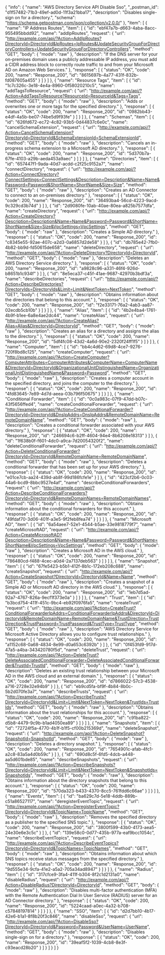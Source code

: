{
  "info": {
    "name": "AWS Directory Service API Disable Sso",
    "_postman_id": "d1f57482-71b3-49ef-ad0d-11f3a21bba17",
    "description": "Disables single-sign on for a directory.",
    "schema": "https://schema.getpostman.com/json/collection/v2.0.0/"
  },
  "item": [
    {
      "name": "IP Address Routes",
      "item": [
        {
          "id": "ebf47a7b-d663-4aba-8acc-955495bbdd92",
          "name": "addIpRoutes",
          "request": {
            "url": "http://example.com/api/?Action=AddIpRoutes?DirectoryId=DirectoryId&IpRoutes=IpRoutes&UpdateSecurityGroupForDirectoryControllers=UpdateSecurityGroupForDirectoryControllers",
            "method": "GET",
            "body": {
              "mode": "raw"
            },
            "description": "If the DNS server for your on-premises domain uses a publicly addressable IP address, you must add a CIDR address block to correctly route traffic to and from your Microsoft AD on Amazon Web Services."
          },
          "response": [
            {
              "status": "OK",
              "code": 200,
              "name": "Response_200",
              "id": "8615697b-4a77-431f-832b-fd087605a455"
            }
          ]
        }
      ]
    },
    {
      "name": "Resource Tags",
      "item": [
        {
          "id": "1c7c326c-3e18-4e4a-8960-0f58020210c5",
          "name": "addTagsToResource",
          "request": {
            "url": "http://example.com/api/?Action=AddTagsToResource?ResourceId=ResourceId&Tags=Tags",
            "method": "GET",
            "body": {
              "mode": "raw"
            },
            "description": "Adds or overwrites one or more tags for the specified directory."
          },
          "response": [
            {
              "status": "OK",
              "code": 200,
              "name": "Response_200",
              "id": "0982bb43-e4df-4a5b-be07-74be5d9f93fe"
            }
          ]
        }
      ]
    },
    {
      "name": "Schemas",
      "item": [
        {
          "id": "626fd672-ec72-4c82-93b5-0d44837c6e0c",
          "name": "cancelSchemaExtension",
          "request": {
            "url": "http://example.com/api/?Action=CancelSchemaExtension?DirectoryId=DirectoryId&SchemaExtensionId=SchemaExtensionId",
            "method": "GET",
            "body": {
              "mode": "raw"
            },
            "description": "Cancels an in-progress schema extension to a Microsoft AD directory."
          },
          "response": [
            {
              "status": "OK",
              "code": 200,
              "name": "Response_200",
              "id": "5d370b7a-67fe-4103-a29b-aeda453a9aec"
            }
          ]
        }
      ]
    },
    {
      "name": "Directories",
      "item": [
        {
          "id": "657447f1-9ada-40d7-acdd-c2f25c9152a7",
          "name": "connectDirectory",
          "request": {
            "url": "http://example.com/api/?Action=ConnectDirectory?ConnectSettings=ConnectSettings&Description=Description&Name=Name&Password=Password&ShortName=ShortName&Size=Size",
            "method": "GET",
            "body": {
              "mode": "raw"
            },
            "description": "Creates an AD Connector to connect to an on-premises directory."
          },
          "response": [
            {
              "status": "OK",
              "code": 200,
              "name": "Response_200",
              "id": "36493ba4-56cd-4223-9acd-9c329cd3b74d"
            }
          ]
        },
        {
          "id": "2d9080fe-10ab-40ae-80ea-a825b7577dfa",
          "name": "createDirectory",
          "request": {
            "url": "http://example.com/api/?Action=CreateDirectory?Description=Description&Name=Name&Password=Password&ShortName=ShortName&Size=Size&VpcSettings=VpcSettings",
            "method": "GET",
            "body": {
              "mode": "raw"
            },
            "description": "Creates a Simple AD directory."
          },
          "response": [
            {
              "status": "OK",
              "code": 200,
              "name": "Response_200",
              "id": "c8345e55-92ae-407c-a2d3-0a6857d2de58"
            }
          ]
        },
        {
          "id": "db785e42-7fb0-4b82-bb9d-fd50615de658",
          "name": "deleteDirectory",
          "request": {
            "url": "http://example.com/api/?Action=DeleteDirectory?DirectoryId=DirectoryId",
            "method": "GET",
            "body": {
              "mode": "raw"
            },
            "description": "Deletes an AWS Directory Service directory."
          },
          "response": [
            {
              "status": "OK",
              "code": 200,
              "name": "Response_200",
              "id": "a9828c96-a331-46f4-926d-b8651b1c934f"
            }
          ]
        },
        {
          "id": "8e5eca37-c45f-41ae-9687-42970b3bdf3a",
          "name": "describeDirectories",
          "request": {
            "url": "http://example.com/api/?Action=DescribeDirectories?DirectoryIds=DirectoryIds&Limit=Limit&NextToken=NextToken",
            "method": "GET",
            "body": {
              "mode": "raw"
            },
            "description": "Obtains information about the directories that belong to this account."
          },
          "response": [
            {
              "status": "OK",
              "code": 200,
              "name": "Response_200",
              "id": "f2e33171-76a2-4ab3-aa87-02ecdb5cb10b"
            }
          ]
        }
      ]
    },
    {
      "name": "Alias",
      "item": [
        {
          "id": "4b2e4ba4-1761-4b9f-b1ee-6a8e4ae2dc44",
          "name": "createAlias",
          "request": {
            "url": "http://example.com/api/?Action=CreateAlias?Alias=Alias&DirectoryId=DirectoryId",
            "method": "GET",
            "body": {
              "mode": "raw"
            },
            "description": "Creates an alias for a directory and assigns the alias to the directory."
          },
          "response": [
            {
              "status": "OK",
              "code": 200,
              "name": "Response_200",
              "id": "5df4fc08-43d2-4a6d-90e2-2320f24ff1f5"
            }
          ]
        }
      ]
    },
    {
      "name": "Computer",
      "item": [
        {
          "id": "bb4c4d62-69d8-4ce7-9276-720f8bd8c125",
          "name": "createComputer",
          "request": {
            "url": "http://example.com/api/?Action=CreateComputer?ComputerAttributes=ComputerAttributes&ComputerName=ComputerName&DirectoryId=DirectoryId&OrganizationalUnitDistinguishedName=OrganizationalUnitDistinguishedName&Password=Password",
            "method": "GET",
            "body": {
              "mode": "raw"
            },
            "description": "Creates a computer account in the specified directory, and joins the computer to the directory."
          },
          "response": [
            {
              "status": "OK",
              "code": 200,
              "name": "Response_200",
              "id": "4fd83645-7e89-4d7d-aeea-03b796f50675"
            }
          ]
        }
      ]
    },
    {
      "name": "Conditional Forwarder",
      "item": [
        {
          "id": "0c0a983c-07f9-47dd-b07c-43f5656ffed4",
          "name": "createConditionalForwarder",
          "request": {
            "url": "http://example.com/api/?Action=CreateConditionalForwarder?DirectoryId=DirectoryId&DnsIpAddrs=DnsIpAddrs&RemoteDomainName=RemoteDomainName",
            "method": "GET",
            "body": {
              "mode": "raw"
            },
            "description": "Creates a conditional forwarder associated with your AWS directory."
          },
          "response": [
            {
              "status": "OK",
              "code": 200,
              "name": "Response_200",
              "id": "246694c6-b2ff-4604-94e4-8b6208e18313"
            }
          ]
        },
        {
          "id": "1f638b0f-f601-4dc0-a9ca-7d20054320f2",
          "name": "deleteConditionalForwarder",
          "request": {
            "url": "http://example.com/api/?Action=DeleteConditionalForwarder?DirectoryId=DirectoryId&RemoteDomainName=RemoteDomainName",
            "method": "GET",
            "body": {
              "mode": "raw"
            },
            "description": "Deletes a conditional forwarder that has been set up for your AWS directory."
          },
          "response": [
            {
              "status": "OK",
              "code": 200,
              "name": "Response_200",
              "id": "e01ce7cb-aa24-439d-ab8f-99d186fcfe1e"
            }
          ]
        },
        {
          "id": "423cf2b6-0c03-44a6-bcd9-8bbc9527e4af",
          "name": "describeConditionalForwarders",
          "request": {
            "url": "http://example.com/api/?Action=DescribeConditionalForwarders?DirectoryId=DirectoryId&RemoteDomainNames=RemoteDomainNames",
            "method": "GET",
            "body": {
              "mode": "raw"
            },
            "description": "Obtains information about the conditional forwarders for this account."
          },
          "response": [
            {
              "status": "OK",
              "code": 200,
              "name": "Response_200",
              "id": "49fdaf70-3d06-401f-a3e5-9f2feb8fea74"
            }
          ]
        }
      ]
    },
    {
      "name": "Microsoft AD",
      "item": [
        {
          "id": "6a54aee7-52e1-4544-b5ae-33e9818779f7",
          "name": "createMicrosoftAD",
          "request": {
            "url": "http://example.com/api/?Action=CreateMicrosoftAD?Description=Description&Name=Name&Password=Password&ShortName=ShortName&VpcSettings=VpcSettings",
            "method": "GET",
            "body": {
              "mode": "raw"
            },
            "description": "Creates a Microsoft AD in the AWS cloud."
          },
          "response": [
            {
              "status": "OK",
              "code": 200,
              "name": "Response_200",
              "id": "786480cd-f488-4cec-a0d4-2a7137deb563"
            }
          ]
        }
      ]
    },
    {
      "name": "Snapshot",
      "item": [
        {
          "id": "67fe5423-b5b1-412f-8b1c-172eb208c688",
          "name": "createSnapshot",
          "request": {
            "url": "http://example.com/api/?Action=CreateSnapshot?DirectoryId=DirectoryId&Name=Name",
            "method": "GET",
            "body": {
              "mode": "raw"
            },
            "description": "Creates a snapshot of a Simple AD or Microsoft AD directory in the AWS cloud."
          },
          "response": [
            {
              "status": "OK",
              "code": 200,
              "name": "Response_200",
              "id": "1eb7d5ad-92a7-4767-826a-9ecf1f373e0a"
            }
          ]
        }
      ]
    },
    {
      "name": "Trust",
      "item": [
        {
          "id": "b3bcd754-411f-451c-9bc4-eb92f0976fa5",
          "name": "createTrust",
          "request": {
            "url": "http://example.com/api/?Action=CreateTrust?ConditionalForwarderIpAddrs=ConditionalForwarderIpAddrs&DirectoryId=DirectoryId&RemoteDomainName=RemoteDomainName&TrustDirection=TrustDirection&TrustPassword=TrustPassword&TrustType=TrustType",
            "method": "GET",
            "body": {
              "mode": "raw"
            },
            "description": "AWS Directory Service for Microsoft Active Directory allows you to configure trust relationships."
          },
          "response": [
            {
              "status": "OK",
              "code": 200,
              "name": "Response_200",
              "id": "a1152c68-0a68-4834-8e99-d0a653c6392b"
            }
          ]
        },
        {
          "id": "0f453fd9-917d-47a5-a4ba-343420780f5d",
          "name": "deleteTrust",
          "request": {
            "url": "http://example.com/api/?Action=DeleteTrust?DeleteAssociatedConditionalForwarder=DeleteAssociatedConditionalForwarder&TrustId=TrustId",
            "method": "GET",
            "body": {
              "mode": "raw"
            },
            "description": "Deletes an existing trust relationship between your Microsoft AD in the AWS cloud and an external domain."
          },
          "response": [
            {
              "status": "OK",
              "code": 200,
              "name": "Response_200",
              "id": "d7866022-57c3-4538-a716-2728e32e94b9"
            }
          ]
        },
        {
          "id": "eb9cd5fa-bf9f-4b84-8b0c-5b2d070fe3a7",
          "name": "describeTrusts",
          "request": {
            "url": "http://example.com/api/?Action=DescribeTrusts?DirectoryId=DirectoryId&Limit=Limit&NextToken=NextToken&TrustIds=TrustIds",
            "method": "GET",
            "body": {
              "mode": "raw"
            },
            "description": "Obtains information about the trust relationships for this account."
          },
          "response": [
            {
              "status": "OK",
              "code": 200,
              "name": "Response_200",
              "id": "c91ba822-d5b8-4479-9c9b-b1ad4050ea89"
            }
          ]
        }
      ]
    },
    {
      "name": "Snapshots",
      "item": [
        {
          "id": "72724f5a-4770-4b1f-b1f5-cf00b215369d",
          "name": "deleteSnapshot",
          "request": {
            "url": "http://example.com/api/?Action=DeleteSnapshot?SnapshotId=SnapshotId",
            "method": "GET",
            "body": {
              "mode": "raw"
            },
            "description": "Deletes a directory snapshot."
          },
          "response": [
            {
              "status": "OK",
              "code": 200,
              "name": "Response_200",
              "id": "7654901c-afab-4fc1-a2c8-83a5a4d0b59c"
            }
          ]
        },
        {
          "id": "690d8c5f-6fd5-4dcb-a448-aa5d601bde85",
          "name": "describeSnapshots",
          "request": {
            "url": "http://example.com/api/?Action=DescribeSnapshots?DirectoryId=DirectoryId&Limit=Limit&NextToken=NextToken&SnapshotIds=SnapshotIds",
            "method": "GET",
            "body": {
              "mode": "raw"
            },
            "description": "Obtains information about the directory snapshots that belong to this account."
          },
          "response": [
            {
              "status": "OK",
              "code": 200,
              "name": "Response_200",
              "id": "570da323-b433-4370-8cc5-761fdd6c66ae"
            }
          ]
        }
      ]
    },
    {
      "name": "Events",
      "item": [
        {
          "id": "ba629c7d-5e18-4ddb-889b-c51a86527117",
          "name": "deregisterEventTopic",
          "request": {
            "url": "http://example.com/api/?Action=DeregisterEventTopic?DirectoryId=DirectoryId&TopicName=TopicName",
            "method": "GET",
            "body": {
              "mode": "raw"
            },
            "description": "Removes the specified directory as a publisher to the specified SNS topic."
          },
          "response": [
            {
              "status": "OK",
              "code": 200,
              "name": "Response_200",
              "id": "3800f599-43b0-4173-aea5-24e30e6e3c5c"
            }
          ]
        },
        {
          "id": "139e58c0-0d77-435b-977a-eaf9bcc1054c",
          "name": "describeEventTopics",
          "request": {
            "url": "http://example.com/api/?Action=DescribeEventTopics?DirectoryId=DirectoryId&TopicNames=TopicNames",
            "method": "GET",
            "body": {
              "mode": "raw"
            },
            "description": "Obtains information about which SNS topics receive status messages from the specified directory."
          },
          "response": [
            {
              "status": "OK",
              "code": 200,
              "name": "Response_200",
              "id": "9d555e34-9cfa-41e2-a5a2-705a34ad8947"
            }
          ]
        }
      ]
    },
    {
      "name": "Radius",
      "item": [
        {
          "id": "317cfce9-3fa4-411f-b304-8f2c1d2131a0",
          "name": "disableRadius",
          "request": {
            "url": "http://example.com/api/?Action=DisableRadius?DirectoryId=DirectoryId",
            "method": "GET",
            "body": {
              "mode": "raw"
            },
            "description": "Disables multi-factor authentication (MFA) with the Remote Authentication Dial In User Service (RADIUS) server for an AD Connector directory."
          },
          "response": [
            {
              "status": "OK",
              "code": 200,
              "name": "Response_200",
              "id": "5224caad-a0ec-4a32-b708-c57848197814"
            }
          ]
        }
      ]
    },
    {
      "name": "SSO",
      "item": [
        {
          "id": "d2d7bb10-4b17-42e6-b1a1-8f8b20f3c846",
          "name": "disableSso",
          "request": {
            "url": "http://example.com/api/?Action=DisableSso?DirectoryId=DirectoryId&Password=Password&UserName=UserName",
            "method": "GET",
            "body": {
              "mode": "raw"
            },
            "description": "Disables single-sign on for a directory."
          },
          "response": [
            {
              "status": "OK",
              "code": 200,
              "name": "Response_200",
              "id": "39eaf5f2-1039-4cb8-8e3f-c93eacd28b20"
            }
          ]
        }
      ]
    }
  ]
}